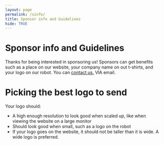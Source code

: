 ```yaml
---
layout: page
permalink: /sinfo/
title: Sponsor info and Guidelines
hide: TRUE
---
```

# Sponsor info and Guidelines
Thanks for being interested in sponsoring us! Sponsors can get benefits such as a place on our website, your company name on out t-shirts, and your logo on our robot. You can [contact us.]({{site.baseurl}}/Contact./) VIA email.

# Picking the best logo to send
Your logo should:
<ul>
  <li>A high enough resolution to look good when scaled up, like when viewing the website on a large monitor</li>
  <li>Should look good when small, such as a logo on the robot</li>
  <li>If your logo goes on the website, it should not be taller than it is wide. A wide logo is preferred.</li>
</ul>